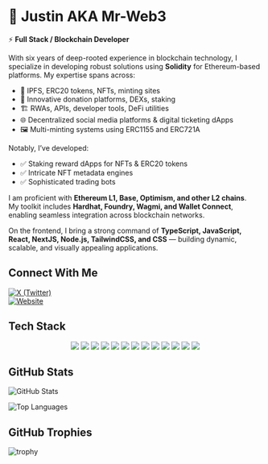 # 👋 Justin AKA Mr-Web3  

⚡ **Full Stack / Blockchain Developer**  

With six years of deep-rooted experience in blockchain technology, I specialize in developing robust solutions using **Solidity** for Ethereum-based platforms. My expertise spans across:  

- 🚀 IPFS, ERC20 tokens, NFTs, minting sites  
- 💸 Innovative donation platforms, DEXs, staking  
- 🏗️ RWAs, APIs, developer tools, DeFi utilities  
- 🌐 Decentralized social media platforms & digital ticketing dApps  
- 🖼️ Multi-minting systems using ERC1155 and ERC721A  

Notably, I’ve developed:  
- ✅ Staking reward dApps for NFTs & ERC20 tokens  
- ✅ Intricate NFT metadata engines  
- ✅ Sophisticated trading bots  

I am proficient with **Ethereum L1, Base, Optimism, and other L2 chains**.  
My toolkit includes **Hardhat, Foundry, Wagmi, and Wallet Connect**, enabling seamless integration across blockchain networks.  

On the frontend, I bring a strong command of **TypeScript, JavaScript, React, NextJS, Node.js, TailwindCSS, and CSS** — building dynamic, scalable, and visually appealing applications.  


## Connect With Me  
[![X (Twitter)](https://img.shields.io/badge/Twitter-000000?style=for-the-badge&logo=x&logoColor=00FF00)](https://x.com/DecentralBros_)  
[![Website](https://img.shields.io/badge/Website-000000?style=for-the-badge&logo=google-chrome&logoColor=00FF00)](https://www.decentralbros.io) 


## Tech Stack  

<p align="center">
  <img src="https://img.shields.io/badge/Solidity-000000?style=for-the-badge&logo=solidity&logoColor=00FF00" />
  <img src="https://img.shields.io/badge/Foundry-000000?style=for-the-badge&logo=foundry&logoColor=00FF00" />
  <img src="https://img.shields.io/badge/Hardhat-000000?style=for-the-badge&logo=hardhat&logoColor=00FF00" />
  <img src="https://img.shields.io/badge/React-000000?style=for-the-badge&logo=react&logoColor=00FF00" />
  <img src="https://img.shields.io/badge/Next.js-000000?style=for-the-badge&logo=nextdotjs&logoColor=00FF00" />
  <img src="https://img.shields.io/badge/Vite-000000?style=for-the-badge&logo=vite&logoColor=00FF00" />
  <img src="https://img.shields.io/badge/NestJS-000000?style=for-the-badge&logo=nestjs&logoColor=00FF00" />
  <img src="https://img.shields.io/badge/JavaScript-000000?style=for-the-badge&logo=javascript&logoColor=00FF00" />
  <img src="https://img.shields.io/badge/TypeScript-000000?style=for-the-badge&logo=typescript&logoColor=00FF00" />
  <img src="https://img.shields.io/badge/Node.js-000000?style=for-the-badge&logo=node-dot-js&logoColor=00FF00" />
  <img src="https://img.shields.io/badge/TailwindCSS-000000?style=for-the-badge&logo=tailwind-css&logoColor=00FF00" />
  <img src="https://img.shields.io/badge/MongoDB-000000?style=for-the-badge&logo=mongodb&logoColor=00FF00" />
  <img src="https://img.shields.io/badge/IPFS-000000?style=for-the-badge&logo=ipfs&logoColor=00FF00" />
</p>


## GitHub Stats  
![GitHub Stats](https://github-readme-stats.vercel.app/api?username=Mr-Web3&show_icons=true&theme=chartreuse-dark&icon_color=00FF00&title_color=00FF00&text_color=FFFFFF&bg_color=000000)  

![Top Languages](https://github-readme-stats.vercel.app/api/top-langs/?username=Mr-Web3&layout=compact&theme=chartreuse-dark&title_color=00FF00&text_color=FFFFFF&bg_color=000000)  


## GitHub Trophies  
![trophy](https://github-profile-trophy.vercel.app/?username=mr-web3&theme=matrix&margin-w=15&margin-h=15&no-bg=true&no-frame=true)  
